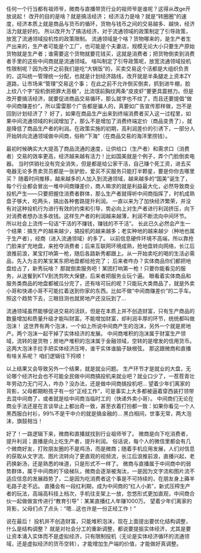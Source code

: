 任何一个行当都有祖师爷，微商与直播带货行业的祖师爷是谁呢？这得从改ge开放说起！ 改开的目的是啥？就是搞活经济； 经济活力是啥？就是“转圈圈”的速度，经济本质上就是商品与货币的循环，货物与钱币之间的交易越多、越快，经济活力就是好的。 所以改开为了搞活经济，对于流通领域的政策制定了引导政策，放宽了流通领域投机性的政策限制。 流通领域是个啥？货物哪来的，是生产者生产出来的，生产者可能是个工厂，也可能是个夫妻店，规模无论大小只要生产原始货物就是生产者；谁需要这个货物就要花钱买，这就是消费者；把货物倒卖到消费者手里的这些中间商就是流通领域。 啥叫制定了引导政策呢，放宽流通领域投机性限制呢？因为改开之前我们是吃“大锅饭”的，买卖交易这个活都是大组织负责的，这叫统一管理统一分配，也就是计划经济路线，改开就是半条腿走上资本ZY道路，让市场来“管理”交易这个事；
在此之前不允许倒买倒卖，抓到进牛棚，脸上纹八个字“投机倒把罪大恶极”，比流氓前胸纹两条“皮皮虾”要更具震撼力。但是改开要搞活经济，就要促进商品交易循环，那么就字也不纹了，而且还要提倡“做中间商赚差价”，所以雷雷那个广告都是骗人的，真要如广告宣传那样做，岂不是回到计划经济了？ 好了，如果在商品生产出来到终端消费者买入这一过程里，如果中间流通领域的利润增加了，那么不是增加了消费终端定价（商品变贵了），就是降低了商品生产者的利润。在政策实施的初期，高利润差价的引诱下，一部分人开始转向流通领域做中间商，俗称“下海”（在商品交易的海洋里捞钱）。 





最初时候确实大大提高了商品流通的速度，让供给口（生产者）和需求口（消费者）交易的效率更高，经济越来越有活力！比如国美就是个例子，弄个门脸倒卖电器。
当时供销社没有完全消失，但是都是给公家干活，自己赚个死工资，进去买电器无论多贵卖货员都是一张驴脸，爱买不买服务只能打半颗星，要是你你去哪里买？ 随着时间推移，越来越多的人加入到流通领域，越来越多的“国美”诞生了，每个行业都会冒出一堆中间商赚差价，商人嘛求的就是利益最大化，必然导致商业投机产生——只要把握住消费者群体，那么生产者就得听中间商指挥了，时机成熟盘子够大，吃两头，搞出各种套路提升利润。 一直以来为了加快经济繁荣，并没有对这种投机行为进行有效的约束和引导，势必向上对生产者进行利润挤压，向下对消费者想办法多收钱。这样生产者的利润越来越薄，利润不断流向中间环节。 所以社会上流传一句话“干活的不赚钱，赚钱的不干活”。 长此已久必然会产生一个结果：搞生产的越来越少，搞投机的越来越多；老实种地的越来越少（种地也属于生产者），经商（进入流通领域）的多了。 以前信息硬件环境不高端，所以靠抢门脸来扩充地盘，来抢夺消费者；后来互联网环境成熟，抢地盘转向网络，长江后浪推前浪，某宝打响第一枪，随后各路新秀都跟上。从一开始卖吃的喝的生活必需品，先入为主的某宝某东把地盘都给抢完了； 
后来者咋办？实体商品你们都把地盘给占了，新秀玩啥？
那就倒卖服务吧！某团打响第一枪！只要你能看见的服务，从送餐到KTV到洗剪吹大保健，后来者把服务业玩个遍。 眼看着实体商品和服务类商品的地盘都被瓜分完了，还有啥可玩的呢？只能玩大类商品了，就是外卖小哥和快递小哥不可能扛着送到你家的东西。比如不做“中间商赚差价”的二手车。 照这个趋势下去，三眼目测也就房地产还没玩到了…  





流通领域虽然能够促进交易的活跃，但是在本质上并不创造财富，只有生产商品的数量增加和质量升级才能叫财富。不能增加财富，却利润丰厚的环节，统统都叫做泡沫！ 这世界有两个泡沫，一个如上所说中间商产生的泡沫，另外一个就是房地产。两个泡沫一起干掉了实体经济的发展。 中间商堆积的泡沫属于财富生产领域，流转的是货物；房地产堆积的泡沫属于金融领域，空转的是增发的信用货币。这两大泡沫手拉手把实体经济压垮，谁干实体谁脑子缺根弦。 那这跟微商和直播有啥关系呢？ 咱们逻辑往下捋顺！ 





以上结果又会导致另外一个结果，就是就业问题。
生产环节才是就业的大盘，无论哪个经济社会也不可能全民做中间商搞投机来就业吧？就业口少了，一茬茬青壮年劳动力无门可入，咋办？没办法，还是做中间商搞投机吧… 望着少年们离家的背影，父母都期盼孩子有一份“正经工作”，可是事实上大多都被逼着穿西装打领带去混中间商了，或者就是给中间商当临时工的（快递外卖小哥）。 中间商们无论在商业手法还是在言谈举止上都出奇一致，甚至衣着打扮都一致：如果你看见一个人黑西服白衬衫，99%不是干中介的就是搞金融的... 黑白相间，世事无常，两大泡沫，旗鼓相当！ 





好了！一路逻辑下来，微商和直播就找到行业祖师爷了。 微商是向下吃消费者，提升利润；直播是向上吃生产者，提升利润。
俗话说，每个人的微信里都会有几个微商好友，打败朋友圈的不是鸡汤，而是微商；随着手机应用发展，人们对信息的获取从文字流、图片流转向了更直观的视频流，长江后浪推前浪，直播兴起，老药换新汤，还是熟悉的味道，只是形式不一样了。 微商与直播属于中间商中的弱势群体，属于中间商的下级梯队，微商会逐渐被淘汰，一是因为文字流和图片流不适应信息的发展趋势了，二是因为吃消费者这个事是不可持续的，在朋友身上薅羊毛路子走不远。
直播会有一段红利期，成为中间商的“红人小弟”，新式压榨生产者的玩法，高端高科技上档次，手机往支架上一放，忽悠形式更加直观，中间商合伙一起做做宣传进行“教育引导”：某某直播红人年赚1000万。 望着少年们离家的背影，父母们点了点头：“嗯…这也许是一份正经工作！”  





说在最后！ 投机并不创造财富，只能堆积泡沫，现在上面提出要优化结构调整，什么是结构调整？
就是对社会分工的重新调整，都说要提振实体经济，尤其是要让资本涌入实体而不是虚拟经济，只有限制投机（无论是实体经济循环的流通领域，还是虚拟经济的货币空转），才能增加生产端的价值，才能做好真调整。